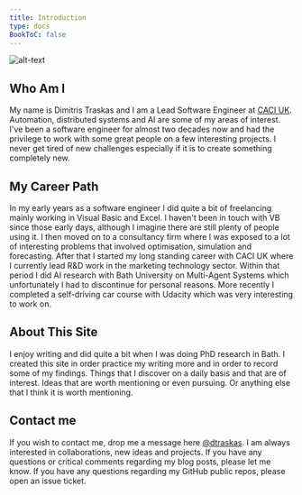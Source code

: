 ```yaml
---
title: Introduction
type: docs
BookToC: false
---
```


![alt-text](https://via.placeholder.com/846x300.png)

## Who Am I

My name is Dimitris Traskas and I am a Lead Software Engineer at [CACI UK](http://www.caci.co.uk). Automation, distributed systems and AI are some of my areas of interest. I've been a software engineer for almost two decades now and had the privilege to work with some great people on a few interesting projects. I never get tired of new challenges especially if it is to create something completely new. 


## My Career Path

In my early years as a software engineer I did quite a bit of freelancing mainly working in Visual Basic and Excel. I haven't been in touch with VB since those early days, although I imagine there are still plenty of people using it. I then moved on to a consultancy firm where I was exposed to a lot of interesting problems that involved optimisation, simulation and forecasting. After that I started my long standing career with CACI UK where I currently lead R&D work in the marketing technology sector. Within that period I did AI research with Bath University on Multi-Agent Systems which unfortunately I had to discontinue for personal reasons. More recently I completed a self-driving car course with Udacity which was very interesting to work on.

## About This Site

I enjoy writing and did quite a bit when I was doing PhD research in Bath. I created this site in order practice my writing more and in order to record some of my findings. Things that I discover on a daily basis and that are of interest. Ideas that are worth mentioning or even pursuing. Or anything else that I think it is worth mentioning. 

## Contact me

If you wish to contact me, drop me a message here [@dtraskas](https://twitter.com/dtraskas). I am always interested in collaborations, new ideas and projects. If you have any questions or critical comments regarding my blog posts, please let me know. If you have any questions regarding my GitHub public repos, please open an issue ticket.